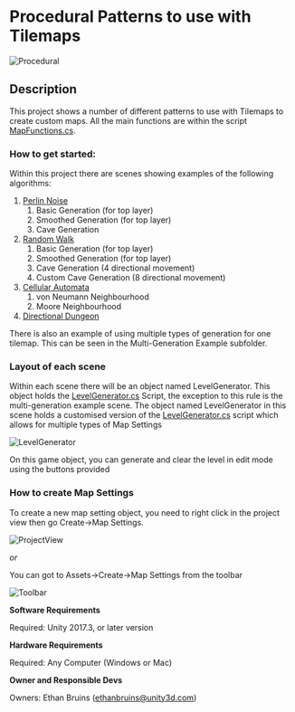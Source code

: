 # Procedural Patterns to use with Tilemaps

![Procedural](https://i.imgur.com/hOk30GL.png)

## Description

This project shows a number of different patterns to use with Tilemaps to create custom maps. 
All the main functions are within the script [MapFunctions.cs](https://github.com/UnityTechnologies/ProceduralPatterns2D/blob/master/Assets/Global%20Scripts/MapFunctions.cs).

### How to get started:

Within this project there are scenes showing examples of the following algorithms:
1. [Perlin Noise](https://github.com/UnityTechnologies/ProceduralPatterns2D/tree/master/Assets/Generation%20Examples/Perlin%20Noise)
	1. Basic Generation (for top layer)
	2. Smoothed Generation (for top layer)
	3. Cave Generation
2. [Random Walk](https://github.com/UnityTechnologies/ProceduralPatterns2D/tree/master/Assets/Generation%20Examples/Random%20Walk)
	1. Basic Generation (for top layer)
	2. Smoothed Generation (for top layer)
	3. Cave Generation (4 directional movement)
	4. Custom Cave Generation (8 directional movement)
3. [Cellular Automata](https://github.com/UnityTechnologies/ProceduralPatterns2D/tree/master/Assets/Generation%20Examples/Cellular%20Automata)
	1. von Neumann Neighbourhood
	2. Moore Neighbourhood
4. [Directional Dungeon](https://github.com/UnityTechnologies/ProceduralPatterns2D/tree/master/Assets/Generation%20Examples/Directional%20Tunnel)

There is also an example of using multiple types of generation for one tilemap. 
This can be seen in the Multi-Generation Example subfolder.

### Layout of each scene

Within each scene there will be an object named LevelGenerator. This object holds the [LevelGenerator.cs](https://github.com/UnityTechnologies/ProceduralPatterns2D/blob/master/Assets/Global%20Scripts/LevelGenerator.cs) Script, the exception to this rule is the multi-generation example scene. 
The object named LevelGenerator in this scene holds a customised version of the [LevelGenerator.cs](https://github.com/UnityTechnologies/ProceduralPatterns2D/blob/master/Assets/Multi-Generation%20Example/Scripts/LevelGeneratorStack.cs) script which allows for multiple types of Map Settings

![LevelGenerator](https://i.imgur.com/tGOCyZu.png)

On this game object, you can generate and clear the level in edit mode using the buttons provided

### How to create Map Settings

To create a new map setting object, you need to right click in the project view then go Create->Map Settings.

![ProjectView](https://i.imgur.com/3mnSX93.png)

*or*

You can got to Assets->Create->Map Settings from the toolbar

![Toolbar](https://i.imgur.com/DshzBGv.png)


**Software Requirements**

Required: Unity 2017.3, or later version

**Hardware Requirements**

Required: Any Computer (Windows or Mac)

**Owner and Responsible Devs**

Owners: Ethan Bruins (ethanbruins@unity3d.com)
